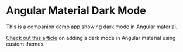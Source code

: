 # Angular Material Dark Mode

This is a companion demo app showing dark mode in Angular material. 

[Check out this article](https://zoaibkhan.com/blog/angular-material-dark-mode-in-3-steps/) on adding a dark mode in Angular material using custom themes.
